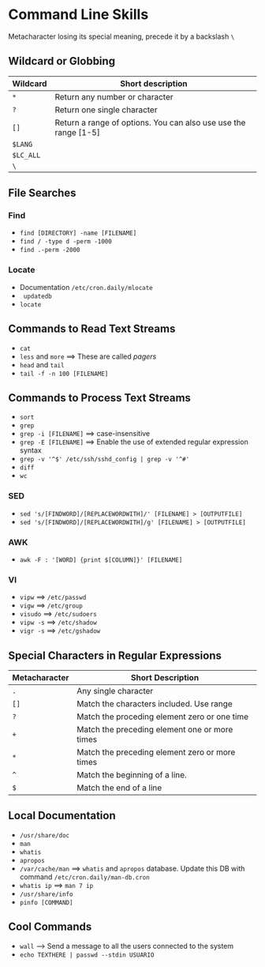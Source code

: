 # Command Line Skills  

Metacharacter losing its special meaning, precede it by a backslash `\`

## Wildcard  or Globbing  

Wildcard | Short description  
--- | ---  
`*` | Return any number or character  
`?` | Return one single character  
`[]` | Return a range of options. You can also use use the range [1-5]  
`$LANG` |  
`$LC_ALL` |  
`\` |  

## File Searches  

### Find  
- `find [DIRECTORY] -name [FILENAME]`  
- `find / -type d -perm -1000`
- `find .-perm -2000`

### Locate  
- Documentation `/etc/cron.daily/mlocate`
- ` updatedb`
- `locate`  

## Commands to Read Text Streams  
- `cat`  
- `less` and `more` ==> These are called *pagers*  
- `head` and `tail`
- `tail -f -n 100 [FILENAME]`  

## Commands to Process Text Streams  
- `sort`  
- `grep`  
- `grep -i [FILENAME]` ==> case-insensitive  
- `grep -E [FILENAME]` ==> Enable the use of extended regular expression syntax  
- `grep -v '^$' /etc/ssh/sshd_config | grep -v '^#'`  
- `diff`  
- `wc`  

### SED  
- `sed 's/[FINDWORD]/[REPLACEWORDWITH]/' [FILENAME] > [OUTPUTFILE]`  
- `sed 's/[FINDWORD]/[REPLACEWORDWITH]/g' [FILENAME] > [OUTPUTFILE]`

### AWK  
- `awk -F : '[WORD] {print $[COLUMN]}' [FILENAME]`

### VI
- `vipw` ==> `/etc/passwd`
- `vigw` ==> `/etc/group`
- `visudo` ==> `/etc/sudoers`  
- `vipw -s` ==> `/etc/shadow`  
- `vigr -s` ==> `/etc/gshadow`

## Special Characters in Regular Expressions  

Metacharacter | Short Description  
--- | ---
`.` | Any single character  
`[]` | Match the characters included. Use range  
`?` | Match the proceding element zero or one time  
`+` | Match the preceding element one or more times  
`*` | Match the preceding element zero or more times  
`^` | Match the beginning of a line.  
`$` | Match the end of a line  

## Local Documentation  
 - `/usr/share/doc`  
 - `man`  
 - `whatis`  
 - `apropos`  
 - `/var/cache/man` ==> `whatis` and `apropos` database. Update this DB with command `/etc/cron.daily/man-db.cron`  
 - `whatis ip` ==> `man 7 ip`
 - `/usr/share/info`  
 - `pinfo [COMMAND]`  

## Cool Commands
- `wall` --> Send a message to all the users connected to the system
- `echo TEXTHERE | passwd --stdin USUARIO`

